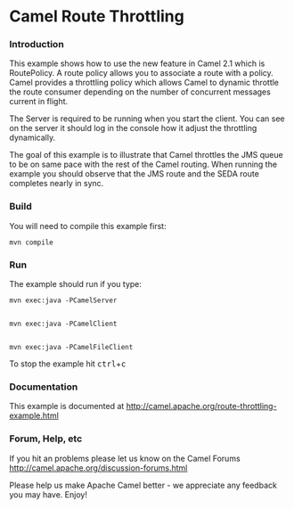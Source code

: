 # Camel Route Throttling

### Introduction

This example shows how to use the new feature in Camel 2.1 which is RoutePolicy.
A route policy allows you to associate a route with a policy. Camel provides a
throttling policy which allows Camel to dynamic throttle the route consumer
depending on the number of concurrent messages current in flight.

The Server is required to be running when you start the client.
You can see on the server it should log in the console how it adjust the
throttling dynamically.

The goal of this example is to illustrate that Camel throttles the JMS queue
to be on same pace with the rest of the Camel routing. When running the example
you should observe that the JMS route and the SEDA route completes nearly in sync.

### Build

You will need to compile this example first:

	mvn compile

### Run

The example should run if you type:

	mvn exec:java -PCamelServer


	mvn exec:java -PCamelClient


	mvn exec:java -PCamelFileClient

To stop the example hit <kbd>ctrl</kbd>+<kbd>c</kbd>

### Documentation

This example is documented at
  <http://camel.apache.org/route-throttling-example.html>

### Forum, Help, etc

If you hit an problems please let us know on the Camel Forums
	<http://camel.apache.org/discussion-forums.html>

Please help us make Apache Camel better - we appreciate any feedback you may
have.  Enjoy!
